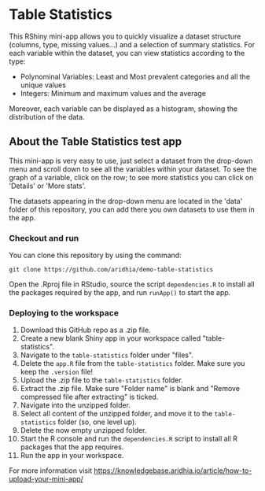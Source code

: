 # Table Statistics

This RShiny mini-app allows you to quickly visualize a dataset structure (columns, type, missing values...) and a selection of summary statistics. For each variable within the dataset, you can view statistics according to the type:

- Polynominal Variables: Least and Most prevalent categories and all the unique values
- Integers: Minimum and maximum values and the average

Moreover, each variable can be displayed as a histogram, showing the distribution of the data.


## About the Table Statistics test app

This mini-app is very easy to use, just select a dataset from the drop-down menu and scroll down to see all the variables within your dataset. To see the graph of a variable, click on the row; to see more statistics you can click on 'Details' or 'More stats'.

The datasets appearing in the drop-down menu are located in the 'data' folder of this repository, you can add there you own datasets to use them in the app.

### Checkout and run

You can clone this repository by using the command:

```
git clone https://github.com/aridhia/demo-table-statistics
```

Open the .Rproj file in RStudio, source the script `dependencies.R` to install all the packages required by the app, and run `runApp()` to start the app.

### Deploying to the workspace

1. Download this GitHub repo as a .zip file.
2. Create a new blank Shiny app in your workspace called "table-statistics".
3. Navigate to the `table-statistics` folder under "files".
4. Delete the `app.R` file from the `table-statistics` folder. Make sure you keep the `.version` file!
5. Upload the .zip file to the `table-statistics` folder.
6. Extract the .zip file. Make sure "Folder name" is blank and "Remove compressed file after extracting" is ticked.
7. Navigate into the unzipped folder.
8. Select all content of the unzipped folder, and move it to the `table-statistics` folder (so, one level up).
9. Delete the now empty unzipped folder.
10. Start the R console and run the `dependencies.R` script to install all R packages that the app requires.
11. Run the app in your workspace.

For more information visit https://knowledgebase.aridhia.io/article/how-to-upload-your-mini-app/
